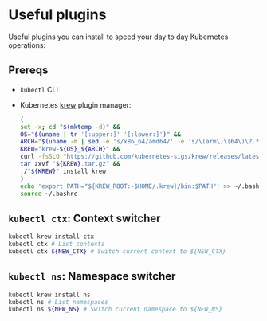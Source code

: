 # Useful plugins

Useful plugins you can install to speed your day to day Kubernetes operations:

## Prereqs

- `kubectl` CLI
- Kubernetes [krew](https://krew.sigs.k8s.io/docs/user-guide/setup/install/) plugin manager:

    ```sh
    (
    set -x; cd "$(mktemp -d)" &&
    OS="$(uname | tr '[:upper:]' '[:lower:]')" &&
    ARCH="$(uname -m | sed -e 's/x86_64/amd64/' -e 's/\(arm\)\(64\)\?.*/\1\2/' -e 's/aarch64$/arm64/')" &&
    KREW="krew-${OS}_${ARCH}" &&
    curl -fsSLO "https://github.com/kubernetes-sigs/krew/releases/latest/download/${KREW}.tar.gz" &&
    tar zxvf "${KREW}.tar.gz" &&
    ./"${KREW}" install krew
    )
    echo 'export PATH="${KREW_ROOT:-$HOME/.krew}/bin:$PATH"' >> ~/.bashrc
    source ~/.bashrc
    ```

## `kubectl ctx`: Context switcher


```sh
kubectl krew install ctx
kubectl ctx # List contexts
kubectl ctx ${NEW_CTX} # Switch current context to ${NEW_CTX}
```

## `kubectl ns`: Namespace switcher

```sh
kubectl krew install ns
kubectl ns # List namespaces
kubectl ns ${NEW_NS} # Switch current namespace to ${NEW_NS}
```
